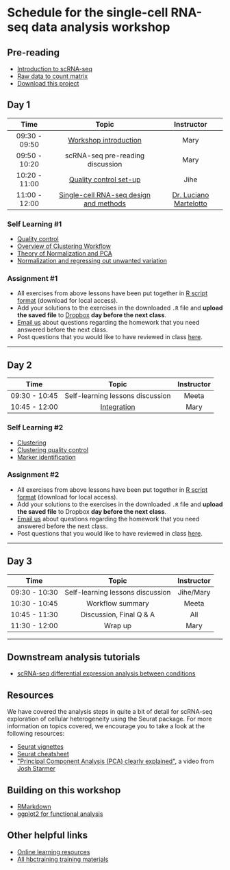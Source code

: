 # Schedule for the single-cell RNA-seq data analysis workshop

## Pre-reading

* [Introduction to scRNA-seq](../lessons/01_intro_to_scRNA-seq.md)
* [Raw data to count matrix](../lessons/02_SC_generation_of_count_matrix.md)
* [Download this project](https://www.dropbox.com/sh/qwfznnx7rg68kso/AACWI8fzNzKFOSsvSoi-20b3a?dl=1)

## Day 1

| Time |  Topic  | Instructor |
|:-----------:|:----------:|:--------:|
| 09:30 - 09:50 | [Workshop introduction](https://github.com/hbctraining/scRNA-seq_online/raw/master/slides/Intro_to_workshop.pdf) | Mary |
| 09:50 - 10:20 | scRNA-seq pre-reading discussion | Mary |
| 10:20 - 11:00 | [Quality control set-up](../lessons/03_SC_quality_control-setup.md) | Jihe |
| 11:00 - 12:00 | [Single-cell RNA-seq design and methods](https://www.dropbox.com/s/itxrximdmn3vbse/SCC_HBCBioinfo_Course_LM.pdf?dl=1) | [Dr. Luciano Martelotto](https://singlecellcore.hms.harvard.edu/people/luciano-martelotto) |

### Self Learning #1

* [Quality control](../lessons/04_SC_quality_control.md)
* [Overview of Clustering Workflow](../lessons/postQC_workflow.md)
* [Theory of Normalization and PCA](../lessons/05_normalization_and_PCA.md)
* [Normalization and regressing out unwanted variation](../lessons/06_SC_SCT_normalization.md)

### Assignment #1
* All exercises from above lessons have been put together in [R script format](../homework/Day1_exercise.R) (download for local access).
* Add your solutions to the exercises in the downloaded `.R` file and **upload the saved file** to [Dropbox](https://www.dropbox.com/request/2KDzeFlwB57WVjaKTWVD) **day before the next class**.
* [Email us](mailto:hbctraining@hsph.harvard.edu) about questions regarding the homework that you need answered before the next class.
* Post questions that you would like to have reviewed in class [here](https://PollEv.com/hbctraining945).

***

## Day 2

| Time |  Topic  | Instructor |
|:-----------:|:----------:|:--------:|
| 09:30 - 10:45 | Self-learning lessons discussion | Meeta |
| 10:45 - 12:00| [Integration](../lessons/06_integration.md) | Mary |

### Self Learning #2
* [Clustering](../lessons/07_SC_clustering_cells_SCT.md)
* [Clustering quality control](../lessons/08_SC_clustering_quality_control.md)
* [Marker identification](../lessons/09_merged_SC_marker_identification.md)

### Assignment #2
* All exercises from above lessons have been put together in [R script format](../homework/Day2_exercise.R) (download for local access).
* Add your solutions to the exercises in the downloaded `.R` file and **upload the saved file** to Dropbox **day before the next class**.
* [Email us](mailto:hbctraining@hsph.harvard.edu) about questions regarding the homework that you need answered before the next class.
* Post questions that you would like to have reviewed in class [here](https://PollEv.com/hbctraining945).

***

## Day 3

| Time |  Topic  | Instructor |
|:-----------:|:----------:|:--------:|
| 09:30 - 10:30 | Self-learning lessons discussion | Jihe/Mary |
| 10:30 - 10:45 | Workflow summary | Meeta |
| 10:45 - 11:30 | Discussion, Final Q & A | All |
| 11:30 - 12:00 | Wrap up | Mary |

***

## Downstream analysis tutorials

* [scRNA-seq differential expression analysis between conditions](../lessons/pseudobulk_DESeq2_scrnaseq.md)

## Resources
We have covered the analysis steps in quite a bit of detail for scRNA-seq exploration of cellular heterogeneity using the Seurat package. For more information on topics covered, we encourage you to take a look at the following resources:

* [Seurat vignettes](https://satijalab.org/seurat/vignettes.html)
* [Seurat cheatsheet](https://satijalab.org/seurat/essential_commands.html)
* ["Principal Component Analysis (PCA) clearly explained"](https://www.youtube.com/watch?v=_UVHneBUBW0), a video from [Josh Starmer](https://twitter.com/joshuastarmer)

## Building on this workshop

* [RMarkdown](https://hbctraining.github.io/Training-modules/Rmarkdown/)
* [ggplot2 for functional analysis](https://hbctraining.github.io/Training-modules/Tidyverse_ggplot2/lessons/ggplot2.html)

## Other helpful links
* [Online learning resources](https://hbctraining.github.io/bioinformatics_online/lists/online_trainings.html)
* [All hbctraining training materials](https://hbctraining.github.io/main)


